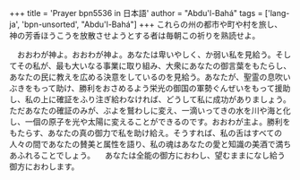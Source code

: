 +++
title = 'Prayer bpn5536 in 日本語'
author = "Abdu'l-Bahá"
tags = ['lang-ja', 'bpn-unsorted', "Abdu'l-Bahá"]
+++
これらの州の都市や町や村を旅し、
            神の芳香ほうこうを放散させようとする者は毎朝この祈りを熟読せよ。
 
　おおわが神よ。おおわが神よ。あなたは卑いやしく、か弱い私を見給う。そしてその私が、最も大いなる事業に取り組み、大衆にあなたの御言葉をもたらし、あなたの民に教えを広める決意をしているのを見給う。あなたが、聖霊の息吹いぶきをもって助け、勝利をおさめるよう栄光の御国の軍勢ぐんぜいをもって援助し、私の上に確証をふり注ぎ給わなければ、どうして私に成功がありましょう。ただあなたの確証のみが、ぶよを鷲わしに変え、一滴いってきの水を川や海と化し、一個の原子を光や太陽に変えることができるのです。おおわが主よ。勝利をもたらす、あなたの真の御力で私を助け給え。そうすれば、私の舌はすべての人々の間であなたの賛美と属性を語り、私の魂はあなたの愛と知識の美酒で満ちあふれることでしょう。
　あなたは全能の御方におわし、望むままになし給う御方におわします。
